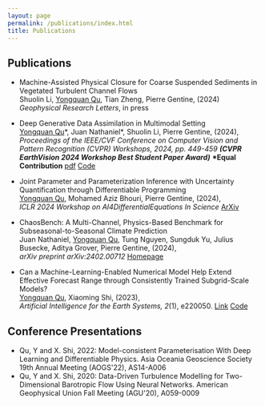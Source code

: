 ```yaml
---
layout: page
permalink: /publications/index.html
title: Publications
---
```

## Publications

- Machine-Assisted Physical Closure for Coarse Suspended Sediments in Vegetated Turbulent Channel Flows       
  Shuolin Li, <ins>Yongquan Qu</ins>, Tian Zheng, Pierre Gentine, (2024)        
  *Geophysical Research Letters*, in press    

- Deep Generative Data Assimilation in Multimodal Setting       
  <ins>Yongquan Qu</ins>\*, Juan Nathaniel\*, Shuolin Li, Pierre Gentine, (2024),       
  *Proceedings of the IEEE/CVF Conference on Computer Vision and Pattern Recognition (CVPR) Workshops, 2024, pp. 449-459 **(CVPR EarthVision 2024 Workshop Best Student Paper Award)*** **\*Equal Contribution** [pdf]([https://arxiv.org/abs/2404.06665](https://openaccess.thecvf.com/content/CVPR2024W/EarthVision/papers/Qu_Deep_Generative_Data_Assimilation_in_Multimodal_Setting_CVPRW_2024_paper.pdf)) [Code](https://github.com/yongquan-qu/SLAMS)
  
- Joint Parameter and Parameterization Inference with Uncertainty Quantification through Differentiable Programming         
  <ins>Yongquan Qu</ins>, Mohamed Aziz Bhouri, Pierre Gentine, (2024),                    
  *ICLR 2024 Workshop on AI4DifferentialEquations In Science* [ArXiv](https://arxiv.org/abs/2403.02215)
  
- ChaosBench: A Multi-Channel, Physics-Based Benchmark for Subseasonal-to-Seasonal Climate Prediction          
  Juan Nathaniel, <ins>Yongquan Qu</ins>, Tung Nguyen, Sungduk Yu, Julius Busecke, Aditya Grover, Pierre Gentine, (2024),                  
  *arXiv preprint arXiv:2402.00712*  [Homepage](https://leap-stc.github.io/ChaosBench/README.html) 
  
- Can a Machine-Learning-Enabled Numerical Model Help Extend Effective Forecast Range through Consistently Trained Subgrid-Scale Models?       
  <ins>Yongquan Qu</ins>, Xiaoming Shi, (2023),                
  *Artificial Intelligence for the Earth Systems, 2*(1), e220050. [Link](https://journals.ametsoc.org/view/journals/aies/2/1/AIES-D-22-0050.1.xml)  [Code](https://github.com/YONGQUAN-QU/BVEX)


## Conference Presentations
- Qu, Y and X. Shi, 2022: Model-consistent Parameterisation With Deep Learning and Differentiable Physics. Asia Oceania Geoscience Society 19th Annual Meeting (AOGS'22), AS14-A006
- Qu, Y and X. Shi, 2020: Data-Driven Turbulence Modelling for Two-Dimensional Barotropic Flow Using Neural Networks. American Geophysical Union Fall Meeting (AGU'20), A059-0009
